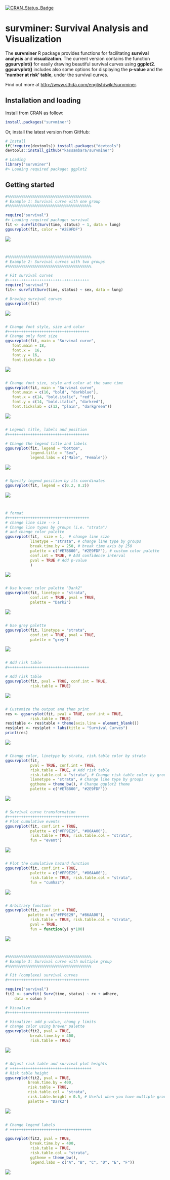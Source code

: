 <!-- README.md is generated from README.Rmd. Please edit that file -->
[![CRAN\_Status\_Badge](http://www.r-pkg.org/badges/version/survminer)](http://cran.r-project.org/package=survminer)

survminer: Survival Analysis and Visualization
==============================================

The **survminer** R package provides functions for facilitating **survival analysis** and **visualization**. The current version contains the function **ggsurvplot()** for easily drawing beautiful survival curves using **ggplot2**. **ggsurvplot()** includes also some options for displaying the **p-value** and the **'number at risk' table**, under the survival curves.

Find out more at <http://www.sthda.com/english/wiki/survminer>.

Installation and loading
------------------------

Install from CRAN as follow:

``` r
install.packages("survminer")
```

Or, install the latest version from GitHub:

``` r
# Install
if(!require(devtools)) install.packages("devtools")
devtools::install_github("kassambara/survminer")
```

``` r
# Loading
library("survminer")
#> Loading required package: ggplot2
```

Getting started
---------------

``` r
#%%%%%%%%%%%%%%%%%%%%%%%%%%%%%%%%%%%%%
# Example 1: Survival curve with one group
#%%%%%%%%%%%%%%%%%%%%%%%%%%%%%%%%%%%%%

require("survival")
#> Loading required package: survival
fit <- survfit(Surv(time, status) ~ 1, data = lung)
ggsurvplot(fit, color = "#2E9FDF")
```

![](README-ggplot2-survival-plot-1.png)

``` r


#%%%%%%%%%%%%%%%%%%%%%%%%%%%%%%%%%%%%%
# Example 2: Survival curves with two groups
#%%%%%%%%%%%%%%%%%%%%%%%%%%%%%%%%%%%%%

# Fit survival curves
#++++++++++++++++++++++++++++++++++++
require("survival")
fit<- survfit(Surv(time, status) ~ sex, data = lung)

# Drawing survival curves
ggsurvplot(fit)
```

![](README-ggplot2-survival-plot-2.png)

``` r

# Change font style, size and color
#++++++++++++++++++++++++++++++++++++
# Change only font size
ggsurvplot(fit, main = "Survival curve",
   font.main = 18,
   font.x =  16,
   font.y = 16,
   font.tickslab = 14)
```

![](README-ggplot2-survival-plot-3.png)

``` r

# Change font size, style and color at the same time
ggsurvplot(fit, main = "Survival curve",
   font.main = c(16, "bold", "darkblue"),
   font.x = c(14, "bold.italic", "red"),
   font.y = c(14, "bold.italic", "darkred"),
   font.tickslab = c(12, "plain", "darkgreen"))
```

![](README-ggplot2-survival-plot-4.png)

``` r

# Legend: title, labels and position
#++++++++++++++++++++++++++++++++++++

# Change the legend title and labels
ggsurvplot(fit, legend = "bottom", 
           legend.title = "Sex",
           legend.labs = c("Male", "Female"))
```

![](README-ggplot2-survival-plot-5.png)

``` r

# Specify legend position by its coordinates
ggsurvplot(fit, legend = c(0.2, 0.2))
```

![](README-ggplot2-survival-plot-6.png)

``` r


# format
#++++++++++++++++++++++++++++++++++++
# change line size --> 1
# Change line types by groups (i.e. "strata")
# and change color palette
ggsurvplot(fit,  size = 1,  # change line size
           linetype = "strata", # change line type by groups
           break.time.by = 250, # break time axis by 250
           palette = c("#E7B800", "#2E9FDF"), # custom color palette
           conf.int = TRUE, # Add confidence interval
           pval = TRUE # Add p-value
           )
```

![](README-ggplot2-survival-plot-7.png)

``` r

# Use brewer color palette "Dark2"
ggsurvplot(fit, linetype = "strata", 
           conf.int = TRUE, pval = TRUE,
           palette = "Dark2")
```

![](README-ggplot2-survival-plot-8.png)

``` r

# Use grey palette
ggsurvplot(fit, linetype = "strata", 
           conf.int = TRUE, pval = TRUE,
           palette = "grey")
```

![](README-ggplot2-survival-plot-9.png)

``` r

# Add risk table
#++++++++++++++++++++++++++++++++++++

# Add risk table
ggsurvplot(fit, pval = TRUE, conf.int = TRUE,
           risk.table = TRUE)
```

![](README-ggplot2-survival-plot-10.png)

``` r

# Customize the output and then print
res <- ggsurvplot(fit, pval = TRUE, conf.int = TRUE,
           risk.table = TRUE)
res$table <- res$table + theme(axis.line = element_blank())
res$plot <- res$plot + labs(title = "Survival Curves")
print(res)
```

![](README-ggplot2-survival-plot-11.png)

``` r

# Change color, linetype by strata, risk.table color by strata
ggsurvplot(fit, 
           pval = TRUE, conf.int = TRUE,
           risk.table = TRUE, # Add risk table
           risk.table.col = "strata", # Change risk table color by groups
           lienetype = "strata", # Change line type by groups
           ggtheme = theme_bw(), # Change ggplot2 theme
           palette = c("#E7B800", "#2E9FDF"))
```

![](README-ggplot2-survival-plot-12.png)

``` r

# Survival curve transformation
#++++++++++++++++++++++++++++++++++++
# Plot cumulative events
ggsurvplot(fit, conf.int = TRUE,
           palette = c("#FF9E29", "#86AA00"),
           risk.table = TRUE, risk.table.col = "strata",
           fun = "event")
```

![](README-ggplot2-survival-plot-13.png)

``` r

# Plot the cumulative hazard function
ggsurvplot(fit, conf.int = TRUE, 
           palette = c("#FF9E29", "#86AA00"),
           risk.table = TRUE, risk.table.col = "strata",
           fun = "cumhaz")
```

![](README-ggplot2-survival-plot-14.png)

``` r

# Arbitrary function
ggsurvplot(fit, conf.int = TRUE, 
          palette = c("#FF9E29", "#86AA00"),
           risk.table = TRUE, risk.table.col = "strata",
           pval = TRUE,
           fun = function(y) y*100)
```

![](README-ggplot2-survival-plot-15.png)

``` r


#%%%%%%%%%%%%%%%%%%%%%%%%%%%%%%%%%%%%%
# Example 3: Survival curve with multiple group
#%%%%%%%%%%%%%%%%%%%%%%%%%%%%%%%%%%%%%

# Fit (complexe) survival curves
#++++++++++++++++++++++++++++++++++++

require("survival")
fit2 <- survfit( Surv(time, status) ~ rx + adhere,
    data = colon )

# Visualize
#++++++++++++++++++++++++++++++++++++

# Visualize: add p-value, chang y limits
# change color using brewer palette
ggsurvplot(fit2, pval = TRUE, 
           break.time.by = 400,
           risk.table = TRUE)
```

![](README-ggplot2-survival-plot-16.png)

``` r

# Adjust risk table and survival plot heights
# ++++++++++++++++++++++++++++++++++++
# Risk table height
ggsurvplot(fit2, pval = TRUE,
          break.time.by = 400,
          risk.table = TRUE,
          risk.table.col = "strata",
          risk.table.height = 0.5, # Useful when you have multiple groups
          palette = "Dark2")
```

![](README-ggplot2-survival-plot-17.png)

``` r
  
# Change legend labels
# ++++++++++++++++++++++++++++++++++++

ggsurvplot(fit2, pval = TRUE, 
           break.time.by = 400,
           risk.table = TRUE,
           risk.table.col = "strata",
           ggtheme = theme_bw(),
           legend.labs = c("A", "B", "C", "D", "E", "F"))
```

![](README-ggplot2-survival-plot-18.png)
